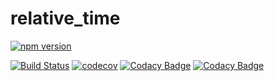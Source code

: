 # relative_time

[![npm version](https://badge.fury.io/js/%40dev-11%2Frelative-time.svg)](https://badge.fury.io/js/%40dev-11%2Frelative-time)

[![Build Status](https://travis-ci.org/dev-11/relative_time.svg?branch=master)](https://travis-ci.org/dev-11/relative_time)
[![codecov](https://codecov.io/gh/dev-11/relative_time/branch/master/graph/badge.svg)](https://codecov.io/gh/dev-11/relative_time)
[![Codacy Badge](https://app.codacy.com/project/badge/Grade/1f5d5b67df71462a9b6e23299f240572)](https://www.codacy.com/manual/dev-11/relative_time?utm_source=github.com&amp;utm_medium=referral&amp;utm_content=dev-11/relative_time&amp;utm_campaign=Badge_Grade)
[![Codacy Badge](https://app.codacy.com/project/badge/Coverage/1f5d5b67df71462a9b6e23299f240572)](https://www.codacy.com/manual/dev-11/relative_time?utm_source=github.com&utm_medium=referral&utm_content=dev-11/relative_time&utm_campaign=Badge_Coverage)
